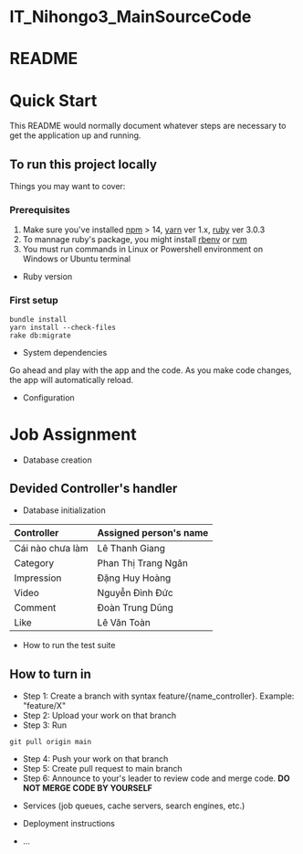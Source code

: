 # IT_Nihongo3_MainSourceCode
# README

# Quick Start
This README would normally document whatever steps are necessary to get the
application up and running.

## To run this project locally
Things you may want to cover:

### Prerequisites
1. Make sure you've installed [npm] > 14, [yarn] ver 1.x, [ruby] ver 3.0.3
2. To mannage ruby's package, you might install [rbenv] or [rvm]
2. You must run commands in Linux or Powershell environment on Windows or Ubuntu terminal
* Ruby version

### First setup
```
bundle install
yarn install --check-files
rake db:migrate
```
* System dependencies

Go ahead and play with the app and the code. As you make code changes, the app will automatically reload.
* Configuration

# Job Assignment
* Database creation

## Devided Controller's handler
* Database initialization

| Controller        | Assigned person's name  |
| :---            |    :---                 |
| Cái nào chưa làm       | Lê Thanh Giang            |
| Category       | Phan Thị Trang Ngân     |
| Impression | Đặng Huy Hoàng   |
| Video     | Nguyễn Đình Đức          |
| Comment     | Đoàn Trung Dũng          |
| Like     | Lê Văn Toàn          |
* How to run the test suite

## How to turn in
- Step 1: Create a branch with syntax feature/{name_controller}. Example: "feature/X"
- Step 2: Upload your work on that branch
- Step 3: Run 
```
git pull origin main
``` 
- Step 4: Push your work on that branch
- Step 5: Create pull request to main branch
- Step 6: Announce to your's leader to review code and merge code. **DO NOT MERGE CODE BY YOURSELF**
* Services (job queues, cache servers, search engines, etc.)

* Deployment instructions

[npm]: https://www.npmjs.com/
[yarn]: https://yarnpkg.com/
[ruby]: https://rubyinstaller.org/
[rbenv]: https://github.com/rbenv/rbenv
[rvm]: https://rvm.io/rvm/install

* ...
